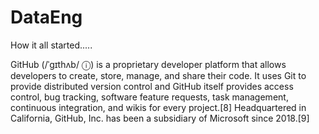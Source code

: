 # DataEng
How it all started.....

GitHub (/ˈɡɪthʌb/ ⓘ) is a proprietary developer platform that allows developers to create, store, manage, and share their code. It uses Git to provide distributed version control and GitHub itself provides access control, bug tracking, software feature requests, task management, continuous integration, and wikis for every project.[8] Headquartered in California, GitHub, Inc. has been a subsidiary of Microsoft since 2018.[9]

